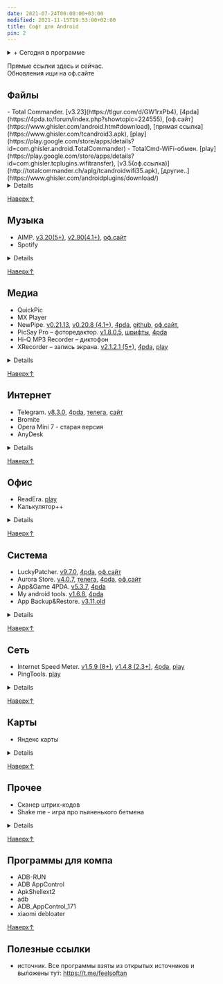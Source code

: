 ```yaml
---
date: 2021-07-24T00:00:00+03:00
modified: 2021-11-15T19:53:00+02:00
title: Софт для Android
pin: 2
---
```


<a name="nav"></a>
<details markdown="1">
<summary markdown="0">+ Сегодня в программе</summary>
- Список разделов  
{: toc }
</details>

Прямые ссылки здесь и сейчас.  
Обновления ищи на оф.сайте


## Файлы
<div class="highlight22" markdown="1">
- Total Commander. 
  [v3.23](https://tlgur.com/d/GW1rxPb4), 
  [4pda](https://4pda.to/forum/index.php?showtopic=224555), 
  [оф.сайт](https://www.ghisler.com/android.htm#download), 
  [прямая ссылка](https://www.ghisler.com/tcandroid3.apk), 
  [play](https://play.google.com/store/apps/details?id=com.ghisler.android.TotalCommander)
- TotalCmd-WiFi-обмен. 
  [play](https://play.google.com/store/apps/details?id=com.ghisler.tcplugins.wifitransfer), 
  [v3.5(оф.ссылка)](http://totalcommander.ch/aplg/tcandroidwifi35.apk), 
  [другие..](https://www.ghisler.com/androidplugins/download/)
</div>
<details markdown="1">
- TotalCmd USB stick plugin by OperaFan. 
  [v1.3.6](https://tlgur.com/d/GVqJmM68), 
  [4pda](https://4pda.to/forum/index.php?showtopic=224555&st=3300#entry22427381), 
  [телега](https://t.me/FeelSoftAn/164)
- ES Проводник 3.2.5
- Sync
- RAR
</details>

[Наверх↑](#nav)

## Музыка
- AIMP. 
  [v3.20(5+)](https://tlgur.com/d/gm6VYQN4), 
  [v2.90(4.1+)](#), 
  [оф.сайт](http://www.aimp.ru/?do=download&os=android)
- Spotify
<details markdown="1">
- Яндекс музыка (мод)
- PlayerPro
- Shazam
</details>

[Наверх↑](#nav)

## Медиа
- QuickPic
- MX Player
- NewPipe. 
  [v0.21.13](https://tlgur.com/d/81vyjo6G), 
  [v0.20.8 (4.1+)](https://tlgur.com/d/GL0ZDJ6G), 
  [4pda](#), 
  [github](https://github.com/TeamNewPipe/NewPipe/releases), 
  [оф.сайт](https://newpipe.net/#download), 
- PicSay Pro – фоторедактор. 
  [v1.8.0.5](https://tlgur.com/d/GdX03zrG), [шрифты](#), [4pda](https://4pda.to/forum/index.php?showtopic=131210)
- Hi-Q MP3 Recorder – диктофон
- XRecorder  – запись экрана. 
  [v2.1.2.1 (5+)](https://tlgur.com/d/GaxZEpE8), 
  [4pda](https://4pda.to/forum/index.php?showtopic=978817), 
  [play](https://play.google.com/store/apps/details?id=videoeditor.videorecorder.screenrecorder)
<details markdown="1">
- Youtube Vanced (мод)
- PowerTube
- HD VideoBox (закрыли) <https://tlgur.com/d/g2XkXzM8>
- LazyMedia 
- Кино HD
- Wink (мод)
</details>

[Наверх↑](#nav)

## Интернет 
- Telegram. 
  [v8.3.0](https://tlgur.com/d/GXjVmwl4), 
  [4pda](https://4pda.to/forum/index.php?showtopic=948576), 
  [телега](https://t.me/TAndroidAPK), 
  [сайт](https://telegram.org/android?setln=ru)
- Bromite
- Opera Mini 7 - старая версия
- AnyDesk  
<details markdown="1">
- Viber
- Instander
- Opera браузер
- LoaderDroid
- Advanced Download Manager
- Flow – для rutracker.org
- Flud – торрент клиент
- OpenVPN
- Unified Remote
- Remote Ripple VNC
</details>

[Наверх↑](#nav)


## Офис
- ReadEra. 
  [play](https://play.google.com/store/apps/details?id=org.readera)
- Калькулятор++
<details markdown="1">
- Acode. [play](https://play.google.com/store/apps/details?id=com.foxdebug.acodefree)
- GitJournal. [play](https://play.google.com/store/apps/details?id=io.gitjournal.gitjournal)
- Простой календарь. 
  [v](#), 
  [play](https://play.google.com/store/apps/details?id=com.simplemobiletools.calendar)
- Microsoft Office. [play](https://play.google.com/store/apps/details?id=com.microsoft.office.officehubrow)
- Aqua Mail. [play](https://play.google.com/store/apps/details?id=org.kman.AquaMail)
- StyleNote заметки
- EBookDroid
- ElectroВщс
- Переводчик
- Секундомер
</details>

[Наверх↑](#nav)


## Система
- LuckyPatcher. 
  [v9.7.0](https://tlgur.com/d/g306JW64), 
  [4pda](https://4pda.to/forum/index.php?showtopic=298302), 
  [оф.сайт](https://www.luckypatchers.com/lucky-patcher-all-versions/)
- Aurora Store. 
  [v4.0.7](https://tlgur.com/d/4x5bADY8), 
  [телега](https://t.me/AuroraOfficial), 
  [4pda](https://4pda.to/forum/index.php?showtopic=887569), 
  [оф.сайт](https://files.auroraoss.com/AuroraStore/Stable/)
- App&Game 4PDA. 
  [v5.3.7](https://tlgur.com/d/89BMN9OG),
  [4pda](https://4pda.to/forum/index.php?showtopic=275433)
- My android tools. 
  [v1.6.8](https://tlgur.com/d/GL0ZNxBG), 
  [4pda](https://4pda.to/forum/index.php?showtopic=587771)
- App Backup&Restore. 
  [v3.11.old](#)
  
<details markdown="1">
- Copy
- Powerful Control
- Titanium Backup
- System App Remover. 
  [телега](https://t.me/FeelSoftAn/170)
- 4G Switcher
- TTL Manager
- CPU Spy
- AdAway
- CPU Spy
- Darker Pro. 
  [play](https://play.google.com/store/apps/details?id=com.mlhg.screenfilter#), 
  [4pda](https://4pda.to/forum/index.php?showtopic=538357)
- Google Play Blocker
- TTL Master
- Microsoft Launcher
- Launcher<3
- Клавиатура Google
</details>

[Наверх↑](#nav)


## Сеть
- Internet Speed Meter. 
  [v1.5.9 (8+)](https://tlgur.com/d/G7BY5Nd8), 
  [v1.4.8 (2.3+)](https://tlgur.com/d/gpYyML04), 
  [4pda](https://4pda.to/forum/index.php?showtopic=453821), 
  [play](https://play.google.com/store/apps/details?id=com.internet.speed.meter.lite)
- PingTools. 
  [play](https://play.google.com/store/apps/details?id=ua.com.streamsoft.pingtools)
<details markdown="1">
- Network scanner
- Network Utilities
- kWS
- primitive ftpd. [скачать](#), [GitHub](https://github.com/wolpi/prim-ftpd/releases)
- IP Webcam
</details>

[Наверх↑](#nav)

## Карты
- Яндекс карты
<details markdown="1">
- 2gis
- on taxi
- blablacar
</details>

[Наверх↑](#nav)

## Прочее
- Сканер штрих-кодов
- Shake me - игра про пьяненького бетмена
<details markdown="1">
- Виджет громкости
- Mi Band Master 
- Shake me - #batman
</details>

[Наверх↑](#nav)

## Программы для компа
- ADB-RUN
- ADB AppControl
- ApkShellext2
- adb
- ADB_AppControl_171
- xiaomi debloater


[Наверх↑](#nav)

## Полезные ссылки
- источник. Все программы взяты из открытых источников и выложены тут: <https://t.me/feelsoftan>
